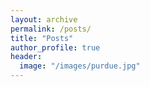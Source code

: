 ```yaml
---
layout: archive
permalink: /posts/
title: "Posts"
author_profile: true
header:
  image: "/images/purdue.jpg"
---
```





